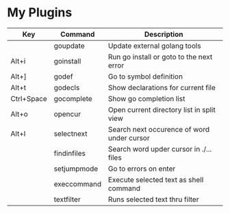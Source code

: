 # My Plugins

| Key         | Command    | Description
|-------------|------------|--------------------------------------------|
|             | goupdate   | Update external golang tools               |
| Alt+i       | goinstall  | Run go install or goto to the next error   |
| Alt+]       | godef      | Go to symbol definition                    |
| Alt+t       | godecls    | Show declarations for current file         |
| Ctrl+Space  | gocomplete | Show go completion list                    |
| Alt+o       | opencur    | Open current directory list in split view  |
| Alt+l       | selectnext | Search next occurence of word under cursor |
|             | findinfiles| Search word upder cursor in ./... files    |
|             | setjumpmode| Go to errors on enter                      |
|             | execcommand| Execute selected text as shell command     |
|             | textfilter | Runs selected text thru filter             |
